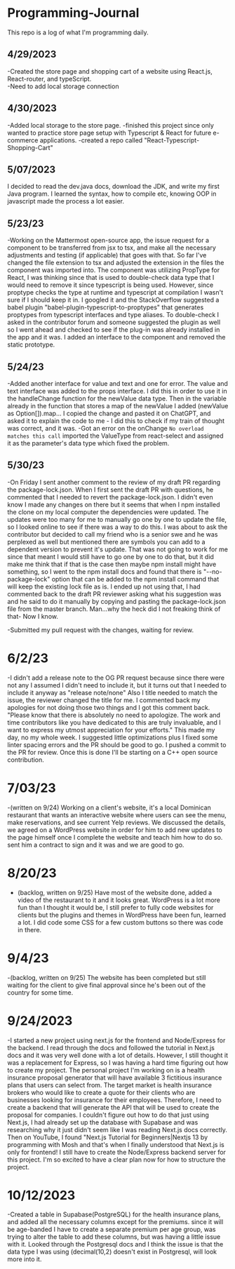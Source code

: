 # Programming-Journal
This repo is a log of what I'm programming daily. 

## 4/29/2023
-Created the store page and shopping cart of a website using React.js, React-router, and typeScript.  
-Need to add local storage connection 
## 4/30/2023
-Added local storage to the store page. 
-finished this project since only wanted to practice store page setup with Typescript & React for future e-commerce applications.
-created a repo called "React-Typescript-Shopping-Cart"

## 5/07/2023
 I decided to read the dev.java docs, download the JDK, and write my first Java program. I learned the syntax, how to compile etc, knowing OOP in javascript made the process a lot easier. 

## 5/23/23
 -Working on the Mattermost open-source app, the issue request for a component to be transferred from jsx to tsx, and make all the necessary adjustments and testing (if applicable) that goes with that.  So far I've changed the file extension to tsx and adjusted the extension in the files the component was imported into.  The component was utilizing PropType for React, I was thinking since that is used to double-check data type that I would need to remove it since typescript is being used.  However, since proptype checks the type at runtime and typescript at compilation I wasn't sure if I should keep it in.  I googled it and the StackOverflow suggested a babel plugin "babel-plugin-typescript-to-proptypes" that generates proptypes from typescript interfaces and type aliases.  To double-check I asked in the contributor forum and someone suggested the plugin as well so I went ahead and checked to see if the plug-in was already installed in the app and it was.  I added an interface to the component and removed the static prototype. 
 
 ## 5/24/23
 -Added another interface for value and text  and one for error.  The value and text interface was added to the props interface.  I did this in order to use it in the handleChange function for the newValue data type. Then in the variable already in the function that stores a map of the newValue I added (newValue as Option[]).map...  I copied the change and pasted it on ChatGPT, and asked it to explain the code to me - I did this to check if my train of thought was correct, and it was. 
 -Got an error on the onChange ```No overload matches this call``` imported the ValueType from react-select and assigned it as the parameter's data type which fixed the problem. 
 
 ## 5/30/23
 -On Friday I sent another comment to the review of my draft PR regarding the package-lock.json.  When I first sent the draft PR with questions, he commented that I needed to revert the package-lock.json.  I didn't even know I made any changes on there but it seems that when I npm installed the clone on my local computer the dependencies were updated.  The updates were too many for me to manually go one by one to update the file, so I looked online to see if there was a way to do this.  I was about to ask the contributor but decided to call my friend who is a senior swe and he was perplexed as well but mentioned there are symbols you can add to a dependent version to prevent it's update.  That was not going to work for me since that meant I would still have to go one by one to do that, but it did make me think that if that is the case then maybe npm install might have something, so I went to the npm install docs and found that there is "--no-package-lock" option that can be added to the npm install command that will keep the existing lock file as is.  I ended up not using that, I had commented back to the draft PR reviewer asking what his suggestion was and he said to do it manually by copying and pasting the package-lock.json file from the master branch. Man...why the heck did I not freaking think of that- Now I know. 
 
 
 -Submitted my pull request with the changes, waiting for review. 
 
 # 6/2/23
-I didn't add a release note to the OG PR request because since there were not any I assumed I didn't need to include it, but it turns out that I needed to include it anyway as "release note/none"  Also I title needed to match the issue, the reviewer changed the title for me.  I commented back my apologies for not doing those two things and I got this comment back. "Please know that there is absolutely no need to apologize. The work and time contributors like you have dedicated to this are truly invaluable, and I want to express my utmost appreciation for your efforts."  This made my day, no my whole week.  I suggested little optimizations plus I fixed some linter spacing errors and the PR should be good to go.  I pushed a commit to the PR for review. Once this is done I'll be starting on a C++ open source contribution. 

# 7/03/23

-(written on 9/24) Working on a client's website, it's a local Dominican restaurant that wants an interactive website where users can see the menu, make reservations, and see current Yelp reviews.  We discussed the details, we agreed on a WordPress website in order for him to add new updates to the page himself once I complete the website and teach him how to do so.  sent him a contract to sign and it was and we are good to go. 

# 8/20/23
 - (backlog, written on 9/25) Have most of the website done, added a video of the restaurant to it and it looks great.  WordPress is a lot more fun than I thought it would be, I still prefer to fully code websites for clients but the plugins and themes in WordPress have been fun, learned a lot.  I did code some CSS for a few custom buttons so there was code in there.

# 9/4/23
-(backlog, written on 9/25) The website has been completed but still waiting for the client to give final approval since he's been out of the country for some time. 

 # 9/24/2023
 -I started a new project using next.js for the frontend and Node/Express for the backend.  I read through the docs and followed the tutorial in Next.js docs and it was very well done with a lot of details. However, I still thought it was a replacement for Express, so I was having a hard time figuring out how to create my project.  The personal project I'm working on is a health insurance proposal generator that will have available 3 fictitious insurance plans that users can select from.  The target market is health insurance brokers who would like to create a quote for their clients who are businesses looking for insurance for their employees. Therefore, I need to create a backend that will generate the API that will be used to create the proposal for companies.  I couldn't figure out how to do that just using Next.js, I had already set up the database with Supabase and was researching why it just didn't seem like I was reading Next.js docs correctly.  Then on YouTube, I found "Next.js Tutorial for Beginners|Nextjs 13 by programming with Mosh and that's when I finally understood that Next.js is only for frontend! I still have to create the Node/Express backend server for this project.  I'm so excited to have a clear plan now for how to structure the project. 

  # 10/12/2023
  -Created a table in Supabase(PostgreSQL) for the health insurance plans, and added all the necessary columns except for the premiums.  since it will be age-banded I have to create a separate premium per age group, was trying to alter the table to add these columns, but was having a little issue with it.  Looked through the Postgresql docs and I think the issue is that the data type I was using (decimal(10,2) doesn't exist in Postgresql, will look more into it. 
